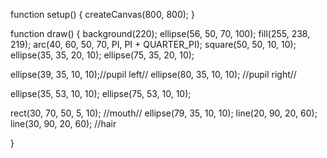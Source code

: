 function setup() {
  createCanvas(800, 800);
}

function draw() {
  background(220);
  ellipse(56, 50, 70, 100); fill(255, 238, 219); arc(40, 60, 50, 70, PI, PI + QUARTER_PI); square(50, 50, 10, 10); ellipse(35, 35, 20, 10); ellipse(75, 35, 20, 10);

ellipse(39, 35, 10, 10);//pupil left// 
ellipse(80, 35, 10, 10); //pupil right//
  
  ellipse(35, 53, 10, 10); 
   ellipse(75, 53, 10, 10);
  
rect(30, 70, 50, 5, 10); //mouth//
ellipse(79, 35, 10, 10);
line(20, 90, 20, 60);
line(30, 90, 20, 60); //hair 
  
  
}
